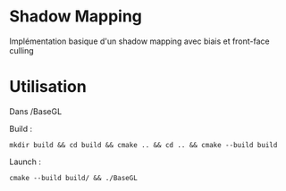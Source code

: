 # Shadow Mapping
Implémentation basique d'un shadow mapping avec biais et front-face culling

# Utilisation
Dans /BaseGL

Build :
```console
mkdir build && cd build && cmake .. && cd .. && cmake --build build
```

Launch :
```console
cmake --build build/ && ./BaseGL
```
